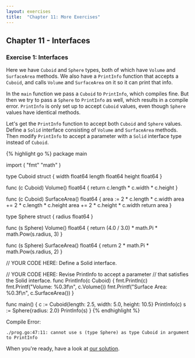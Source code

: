 ```yaml
---
layout: exercises
title:  "Chapter 11: More Exercises"
---
```


## Chapter 11 - Interfaces

### Exercise 1: Interfaces

Here we have `Cuboid` and `Sphere` types, both of which have `Volume` and `SurfaceArea` methods. We also have a `PrintInfo` function that accepts a `Cuboid`, and calls `Volume` and `SurfaceArea` on it so it can print that info.

In the `main` function we pass a `Cuboid` to `PrintInfo`, which compiles fine. But then we try to pass a `Sphere` to `PrintInfo` as well, which results in a compile error. `PrintInfo` is only set up to accept `Cuboid` values, even though `Sphere` values have identical methods.

Let's get the `PrintInfo` function to accept both `Cuboid` and `Sphere` values. Define a `Solid` interface consisting of `Volume` and `SurfaceArea` methods. Then modify `PrintInfo` to accept a parameter with a `Solid` interface type instead of `Cuboid`.

{% highlight go %}
package main

import (
	"fmt"
	"math"
)

type Cuboid struct {
	width  float64
	length float64
	height float64
}

func (c Cuboid) Volume() float64 {
	return c.length * c.width * c.height
}

func (c Cuboid) SurfaceArea() float64 {
	area := 2 * c.length * c.width
	area += 2 * c.length * c.height
	area += 2 * c.height * c.width
	return area
}

type Sphere struct {
	radius float64
}

func (s Sphere) Volume() float64 {
	return (4.0 / 3.0) * math.Pi * math.Pow(s.radius, 3)
}

func (s Sphere) SurfaceArea() float64 {
	return 2 * math.Pi * math.Pow(s.radius, 2)
}

// YOUR CODE HERE: Define a Solid interface.

// YOUR CODE HERE: Revise PrintInfo to accept a parameter
// that satisfies the Solid interface.
func PrintInfo(c Cuboid) {
	fmt.Println(c)
	fmt.Printf("Volume: %0.3f\n", c.Volume())
	fmt.Printf("Surface Area: %0.3f\n", c.SurfaceArea())
}

func main() {
	c := Cuboid{length: 2.5, width: 5.0, height: 10.5}
	PrintInfo(c)
	s := Sphere{radius: 2.0}
	PrintInfo(s)
}
{% endhighlight %}

Compile Error:

``` text
./prog.go:47:11: cannot use s (type Sphere) as type Cuboid in argument to PrintInfo
```

When you're ready, have a look at [our solution](/solutions/ch11_01.html).
